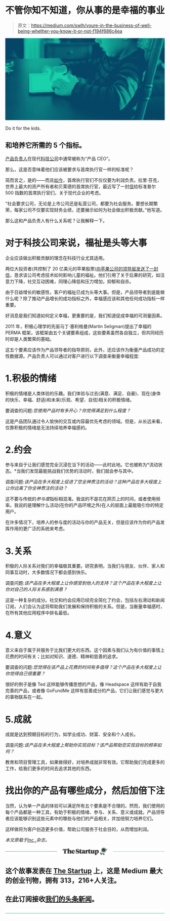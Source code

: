 # 不管你知不知道，你从事的是幸福的事业

> 原文：<https://medium.com/swlh/youre-in-the-business-of-well-being-whether-you-know-it-or-not-f194f686c4ea>

![](img/72359a56a6bf56a671583564efc31c78.png)

Do it for the kids.

## 和培养它所需的 5 个指标。

[产品负责人](https://www.inc.com/yazin-akkawi/the-top-5-ux-trends-in-2018-according-to-a-leading-designer-may-surprise-you.html)在现代[科技公司](https://www.inc.com/yazin-akkawi/working-on-a-product-please-dont-underestimate-your-influence.html)中通常被称为“产品 CEO”。

那么，这是否意味着他们应该被要求与首席执行官一样的标准呢？

简而言之，是的——而且[如今](https://www.inc.com/yazin-akkawi/4-highly-successful-ceos-say-this-is-what-drives-b.html)，首席执行官们不仅仅要为利润负责。拉里·芬克，世界上最大的资产所有者和贝莱德的首席执行官，最近写了一封[信](https://www.blackrock.com/corporate/investor-relations/larry-fink-ceo-letter?cid=twitter%3Alarryslettertoceos%3A%3Ablackrock)给标准普尔 500 指数的首席执行官们，关于现代企业的考虑。

“社会要求公司，无论是上市公司还是私营公司，都要为社会服务。要想长期繁荣，每家公司不仅要实现财务业绩，还要展示如何为社会做出积极贡献。”他写道。

那么这和产品负责人有什么关系呢？让我解释一下。

# 对于科技公司来说，福祉是头等大事

企业应该做出积极贡献的理念在科技行业尤其适用。

两位大投资者(共控制了 20 亿美元的苹果股票)[向苹果公司的领导层发送了一封信](https://thinkdifferentlyaboutkids.com/)，恳求该公司考虑技术如何影响儿童的福祉。他们引用了关于后果的研究，如注意力下降，社交互动困难，同理心降低和压力增加，抑郁和自杀。

由于日益增长的敏感性，客户的福祉已成为头等大事。但是，产品领导者到底能做什么呢？除了推动产品增长的成功指标之外，幸福感应该和其他任何成功指标一样重要。

好消息是我们知道如何定义幸福，更重要的是，我们知道促成幸福的可测量因素。

2011 年，积极心理学的先驱马丁·塞利格曼(Martin Seligman)提出了幸福的 PERMA 框架，该框架由五个关键要素组成，这些要素虽然各自独立，但共同经历时却是人类繁荣的基础。

这五个要素应该作为产品领导者的指导原则，此外，还应该作为衡量产品成功的定性数据源。产品负责人可以通过对客户进行以下调查来衡量幸福程度:

# 1.积极的情绪

积极的情绪是人类体验的乐趣。我们体验与过去(满意、满足、自豪)、现在(身体的快乐、幸福、舒适)和未来(乐观、希望、自信)相关的积极情绪。

要调查的问题:*您使用产品时有多开心？你觉得满足到什么程度？*

这是产品团队通过令人愉快的交互或内容最优先考虑的领域。但是，从长远来看，仅靠积极的情绪是无法持续培养幸福感的。

# 2.约会

参与来自于让我们感觉完全沉浸在当下的活动——此时此地。它也被称为*流动状态。*当我们发现最能挑战我们优势的活动时，我们就会参与其中。

调查问题:*该产品在多大程度上促进了您全神贯注的活动？这种产品在多大程度上让你远离了你全神贯注的活动？*

这不要与传统的*参与度*指标相混淆。我说的不是花在网页上的时间，或者使用频率。我说的是理解什么活动(在你的产品环境之外)在人的层面上最能吸引你的特定用户。

在许多情况下，培养人的参与度的活动与你的产品无关，但是应该作为你的产品发挥作用的更广泛的系统来考虑。

# 3.关系

积极的人际关系对我们的幸福极其重要。研究表明，当我们与朋友、伙伴、家人和同事互动时，大多数情况下都会感到快乐。

调查问题:*该产品在多大程度上让你感受到他人的支持？这个产品在多大程度上让你对自己的人际关系感到满意？*

这是一种复杂的成分。社交和约会应用已经完全简化了约会，包括左右滑动和新闻订阅，人们会认为这将帮助我们发展和保持积极的关系。但是，当衡量幸福感时，在所有其他应用程序中排名最低。

# 4.意义

意义来自于属于并服务于比我们更大的东西。这个因素与我们认为有价值的事情上花费的时间有关；比如对知识、道德、精神和慈善的追求。

要调查的问题:*您觉得在该产品上花费的时间有多值得？这个产品在多大程度上让你觉得自己很重要？*

很好的例子是像 Ted 这样能够传播思想的产品，像 Headspace 这样有助于自我完善的产品，或者像 GoFundMe 这样有慈善成分的产品，它们让我们感觉与更大的事物联系在一起。

# 5.成就

成就是达到预期目标的行为，如学业成功、财富、安全和个人成长。

调查问题:*该产品在多大程度上帮助你实现目标？该产品帮助您实现目标的频率如何？*

教育和项目管理工具，如果做得好，对培养成就非常有效。它帮助我们完成更多的工作，给我们更多的时间去追求其他的东西。

# 找出你的产品有哪些成分，然后加倍下注

当然，认为单一产品的体验可以满足所有五个要素是不合理的。然而，我们使用的每个产品都是一种工具，有助于积极的情绪、参与、关系、意义或成就。产品领导者应该能够识别这些元素中的哪些与他们的产品相关，并加倍努力培养它们。

这样做将为客户创造更多价值，帮助公司服务于社会目的，从而增加利润。

*本文原载于*[*Inc .*](https://www.inc.com/yazin-akkawi/want-to-build-fantastic-products-these-are-5-metrics-you-should-start-using-now.html)*杂志。*

[![](img/308a8d84fb9b2fab43d66c117fcc4bb4.png)](https://medium.com/swlh)

## 这个故事发表在 [The Startup](https://medium.com/swlh) 上，这是 Medium 最大的创业刊物，拥有 313，216+人关注。

## 在此订阅接收[我们的头条新闻](http://growthsupply.com/the-startup-newsletter/)。

[![](img/b0164736ea17a63403e660de5dedf91a.png)](https://medium.com/swlh)